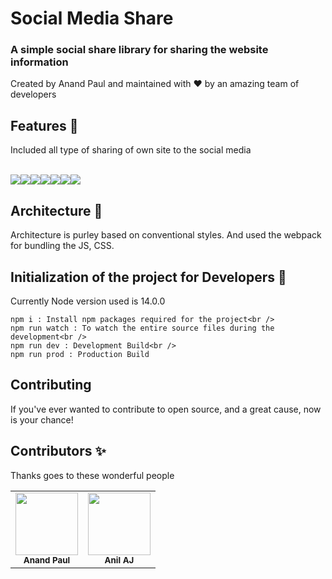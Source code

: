 
# Social Media Share
### A simple social share library for sharing the website information
Created by Anand Paul and maintained with ❤️ by an amazing team of developers

## Features 📢

Included all type of sharing of own site to the social media<br /><br />

<img src="https://img.icons8.com/color/48/000000/facebook-new.png"/><img src="https://img.icons8.com/color/48/000000/linkedin.png"/><img src="https://img.icons8.com/color/48/000000/whatsapp.png"/><img src="https://img.icons8.com/color/48/000000/send.png"/><img src="https://img.icons8.com/color/48/000000/instagram-new.png"/><img src="https://img.icons8.com/color/48/000000/twitter.png"/><img src="https://img.icons8.com/color/48/000000/link.png"/>

## Architecture 🔧

Architecture is purley based on conventional styles. And used the webpack for bundling the JS, CSS.

## Initialization of the project for Developers 📖

Currently Node version used is 14.0.0
```
npm i : Install npm packages required for the project<br />
npm run watch : To watch the entire source files during the development<br />
npm run dev : Development Build<br />
npm run prod : Production Build
```
## Contributing
If you've ever wanted to contribute to open source, and a great cause, now is your chance!

## Contributors ✨
Thanks goes to these wonderful people
<table>
    <tr>
        <td align="center">
            <img src="https://avatars3.githubusercontent.com/u/20293629?v=3" width="100px;" alt=""/><br />
            <sub><b>Anand Paul</b></sub>
        </td>
        <td align="center">
            <img src="https://avatars2.githubusercontent.com/u/42103978?v=3" width="100px;" alt=""/><br />
            <sub><b>Anil AJ</b></sub>
        </td>
    </tr>
</table>
